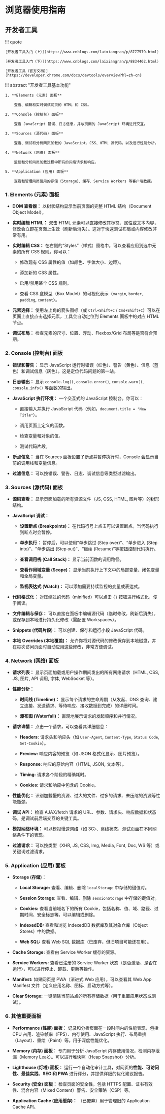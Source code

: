 # 浏览器使用指南

## 开发者工具

!!! quote

    [开发者工具入门（上）](https://www.cnblogs.com/laixiangran/p/8777579.html)

    [开发者工具入门（下）](https://www.cnblogs.com/laixiangran/p/8834462.html)

    [开发者工具（官方文档）](https://developer.chrome.com/docs/devtools/overview?hl=zh-cn)

!!! abstract "开发者工具基本功能"
    
    1. **Elements (元素) 面板**

        查看、编辑和实时调试网页的 HTML 和 CSS。
        
    2. **Console (控制台) 面板**
    
        查看 JavaScript 错误、日志信息，并与页面的 JavaScript 环境进行交互。

    3. **Sources (源代码) 面板**

        查看、调试和分析网页加载的 JavaScript、CSS、HTML 源代码，以及进行性能分析。

    4. **Network (网络) 面板**

        监控和分析网页加载过程中所有的网络请求和响应。

    5. **Application (应用) 面板**

        查看和管理网页使用的存储（Storage）、缓存、Service Workers 等客户端数据。

### **1. Elements (元素) 面板**

-   **DOM 查看器：** 以树状结构显示当前页面的完整 HTML 结构（Document Object Model）。

-   **实时编辑 HTML：** 双击 HTML 元素可以直接修改其标签、属性或文本内容，修改会立即在页面上生效（刷新后消失）。这对于快速测试布局或内容修改非常有用。

-   **实时编辑 CSS：** 在右侧的“Styles”（样式）窗格中，可以查看应用到选中元素的所有 CSS 规则。你可以：

    -   修改现有 CSS 属性的值（如颜色、字体大小、边距）。

    -   添加新的 CSS 属性。

    -   启用/禁用某个 CSS 规则。

    -   查看 CSS 盒模型（Box Model）的可视化表示（`margin`, `border`, `padding`, `content`）。

-   **元素选择：** 使用左上角的箭头图标（或 `Ctrl+Shift+C` / `Cmd+Shift+C`）可以在页面上直接点击选择元素，工具会自动定位到 Elements 面板中的对应 HTML 节点。

-   **调试布局：** 检查元素的尺寸、位置、浮动、Flexbox/Grid 布局等是否符合预期。

### **2. Console (控制台) 面板**

-   **错误和警告：** 显示 JavaScript 运行时错误（红色）、警告（黄色）、信息（蓝色）和调试信息（灰色）。这是定位代码问题的第一站。

-   **日志输出：** 显示 `console.log()`, `console.error()`, `console.warn()`, `console.info()` 等函数的输出。

-   **JavaScript 执行环境：** 一个交互式的 JavaScript 控制台。你可以：

    -   直接输入并执行 JavaScript 代码（例如，`document.title = "New Title"`）。

    -   调用页面上定义的函数。

    -   检查变量和对象的值。

    -   测试代码片段。

-   **断点信息：** 当在 Sources 面板设置了断点并暂停执行时，Console 会显示当前的调用栈和变量信息。

-   **过滤信息：** 可以按错误、警告、日志、调试信息等类型过滤输出。

### **3. Sources (源代码) 面板**

-   **源码查看：** 显示页面加载的所有资源文件（JS, CSS, HTML, 图片等）的树形结构。

-   **JavaScript 调试：**

    -   **设置断点 (Breakpoints)：** 在代码行号上点击可以设置断点。当代码执行到断点时会暂停。

    -   **单步执行：** 暂停后，可以使用“单步跳过 (Step over)”、“单步进入 (Step into)”、“单步跳出 (Step out)”、“继续 (Resume)”等按钮控制代码执行。

    -   **查看调用栈 (Call Stack)：** 显示当前函数的调用路径。

    -   **查看作用域变量 (Scope)：** 显示当前执行上下文中的局部变量、闭包变量和全局变量。

    -   **监视表达式 (Watch)：** 可以添加需要持续监视的变量或表达式。

-   **代码格式化：** 对压缩过的代码（minified）可以点击 `{}` 按钮进行格式化，便于阅读。

-   **文件编辑与保存：** 可以直接在面板中编辑源代码（临时修改，刷新后消失），或保存到本地进行持久化修改（需配置 Workspaces）。

-   **Snippets (代码片段)：** 可以创建、保存和运行小段 JavaScript 代码。

-   **本地 Overrides (本地覆盖)：** 允许你将对源代码的修改保存到本地磁盘，并在每次访问页面时自动应用这些修改，非常方便调试。

### **4. Network (网络) 面板**

-   **请求列表：** 显示页面加载或用户操作期间发出的所有网络请求（HTML, CSS, JS, 图片, API 调用, 字体, WebSocket 等）。

-   **性能分析：**

    -   **时间线 (Timeline)：** 显示每个请求的生命周期（从发起、DNS 查询、建立连接、发送请求、等待响应、接收数据到完成）的详细时间。

    -   **瀑布图 (Waterfall)：** 直观地展示请求的发起顺序和并行情况。

-   **请求详情：** 点击一个请求，可以查看其详细信息：

    -   **Headers:** 请求头和响应头（如 `User-Agent`, `Content-Type`, `Status Code`, `Set-Cookie`）。

    -   **Preview:** 响应内容的预览（如 JSON 格式化显示、图片预览）。

    -   **Response:** 响应的原始内容（HTML, JSON, 文本等）。

    -   **Timing:** 请求各个阶段的精确耗时。

    -   **Cookies:** 请求和响应中包含的 Cookie。

-   **性能优化：** 识别加载慢的资源、过大的文件、过多的请求、未压缩的资源等性能瓶颈。

-   **调试 API：** 检查 AJAX/fetch 请求的 URL、参数、请求头、响应数据和状态码，是调试前后端交互的关键工具。

-   **模拟网络环境：** 可以模拟慢速网络（如 3G）、离线状态，测试页面在不同网络条件下的表现。

-   **过滤请求：** 可以按类型（XHR, JS, CSS, Img, Media, Font, Doc, WS 等）或关键词过滤请求。

### **5. Application (应用) 面板**

-   **Storage (存储)：**

    -   **Local Storage:** 查看、编辑、删除 `localStorage` 中存储的键值对。

    -   **Session Storage:** 查看、编辑、删除 `sessionStorage` 中存储的键值对。

    -   **Cookies:** 查看当前域名下的所有 Cookie，包括名称、值、域、路径、过期时间、安全标志等。可以编辑或删除。

    -   **IndexedDB:** 查看和浏览 IndexedDB 数据库及其对象仓库（Object Stores）中的数据。

    -   **Web SQL:** 查看 Web SQL 数据库（已废弃，但旧项目可能还在用）。

-   **Cache Storage:** 查看由 Service Worker 缓存的资源。

-   **Service Workers:** 查看已注册的 Service Worker 状态（是否激活、是否在运行），可以进行停止、卸载、更新等操作。

-   **Manifest:** 如果网页是 PWA（渐进式 Web 应用），可以查看其 Web App Manifest 文件（定义应用名称、图标、启动方式等）。

-   **Clear Storage:** 一键清除当前站点的所有存储数据（用于重置应用状态或测试）。

### **6. 其他重要面板**

-   **Performance (性能) 面板：** 记录和分析页面在一段时间内的性能表现，包括 CPU 占用、渲染帧率（FPS）、内存使用、JavaScript 执行、布局重排（Layout）、重绘（Paint）等。用于深度性能优化。

-   **Memory (内存) 面板：** 专门用于分析 JavaScript 内存使用情况，检测内存泄漏（Memory Leak）。可以进行堆快照（Heap Snapshot）分析。

-   **Lighthouse (灯塔) 面板：** 运行一个自动化审计工具，对网页的**性能、可访问性、最佳实践、SEO 和 PWA** 进行评分，并提供详细的优化建议报告。

-   **Security (安全) 面板：** 检查页面的安全性，包括 HTTPS 配置、证书有效性、混合内容（Mixed Content）警告、安全策略（CSP）等。

-   **Application Cache (应用缓存)：** （已废弃）用于管理旧的 Application Cache API。